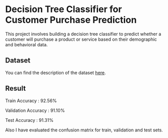 # Decision Tree Classifier for Customer Purchase Prediction

This project involves building a decision tree classifier to predict whether a customer will purchase a product or service based on their demographic and behavioral data.

## Dataset
You can find the description of the dataset [here](https://archive.ics.uci.edu/dataset/222/bank+marketing).

## Result
Train Accuracy : 92.56%

Validation Accuracy : 91.10%

Test Accuracy : 91.31%

Also I have evaluated the confusion matrix for train, validation and test sets.
